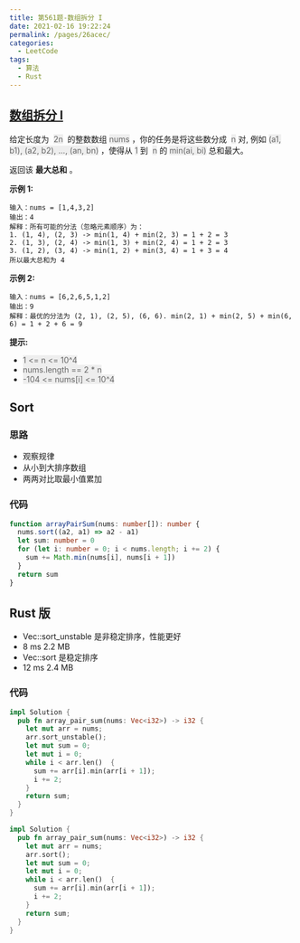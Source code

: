 ```yaml
---
title: 第561题-数组拆分 I
date: 2021-02-16 19:22:24
permalink: /pages/26acec/
categories:
  - LeetCode
tags:
  - 算法
  - Rust
---
```


## [数组拆分 I](https://leetcode-cn.com/problems/array-partition-i/solution/)

给定长度为  <font style="background: #eee; color: #666;">2n</font>  的整数数组 <font style="background: #eee; color: #666;">nums</font> ，你的任务是将这些数分成  <font style="background: #eee; color: #666;">n</font> 对, 例如 <font style="background: #eee; color: #666;">(a1, b1), (a2, b2), ..., (an, bn)</font> ，使得从 <font style="background: #eee; color: #666;">1</font> 到  <font style="background: #eee; color: #666;">n</font> 的 <font style="background: #eee; color: #666;">min(ai, bi)</font> 总和最大。

返回该 **最大总和** 。

<!-- more -->

**示例 1:**

```
输入：nums = [1,4,3,2]
输出：4
解释：所有可能的分法（忽略元素顺序）为：
1. (1, 4), (2, 3) -> min(1, 4) + min(2, 3) = 1 + 2 = 3
2. (1, 3), (2, 4) -> min(1, 3) + min(2, 4) = 1 + 2 = 3
3. (1, 2), (3, 4) -> min(1, 2) + min(3, 4) = 1 + 3 = 4
所以最大总和为 4
```

**示例 2:**

```
输入：nums = [6,2,6,5,1,2]
输出：9
解释：最优的分法为 (2, 1), (2, 5), (6, 6). min(2, 1) + min(2, 5) + min(6, 6) = 1 + 2 + 6 = 9
```

**提示:**

- <font style="background: #eee; color: #666;">1 <= n <= 10^4</font>
- <font style="background: #eee; color: #666;">nums.length == 2 \* n</font>
- <font style="background: #eee; color: #666;">-104 <= nums[i] <= 10^4</font>

## Sort

### 思路

- 观察规律
- 从小到大排序数组
- 两两对比取最小值累加

### 代码

```TypeScript
function arrayPairSum(nums: number[]): number {
  nums.sort((a2, a1) => a2 - a1)
  let sum: number = 0
  for (let i: number = 0; i < nums.length; i += 2) {
    sum += Math.min(nums[i], nums[i + 1])
  }
  return sum
}
```

## Rust 版

- Vec::sort_unstable 是非稳定排序，性能更好
- 8 ms 2.2 MB
- Vec::sort 是稳定排序
- 12 ms 2.4 MB

### 代码

```Rust
impl Solution {
  pub fn array_pair_sum(nums: Vec<i32>) -> i32 {
    let mut arr = nums;
    arr.sort_unstable();
    let mut sum = 0;
    let mut i = 0;
    while i < arr.len()  {
      sum += arr[i].min(arr[i + 1]);
      i += 2;
    }
    return sum;
  }
}
```

```Rust
impl Solution {
  pub fn array_pair_sum(nums: Vec<i32>) -> i32 {
    let mut arr = nums;
    arr.sort();
    let mut sum = 0;
    let mut i = 0;
    while i < arr.len()  {
      sum += arr[i].min(arr[i + 1]);
      i += 2;
    }
    return sum;
  }
}
```
